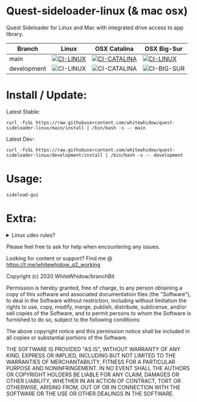 # Quest-sideloader-linux (& mac osx)
Quest Sideloader for Linux and Mac with integrated drive access to app library.

Branch | Linux | OSX Catalina | OSX Big-Sur
------------ | ------------- | ------------ | -------------
main | [![CI-LINUX](https://github.com/whitewhidow/quest-sideloader-linux/workflows/CI-LINUX/badge.svg?branch=main)](https://github.com/whitewhidow/quest-sideloader-linux/actions?query=workflow%3ACI-LINUX) | [![CI-CATALINA](https://github.com/whitewhidow/quest-sideloader-linux/workflows/CI-CATALINA/badge.svg?branch=main)](https://github.com/whitewhidow/quest-sideloader-linux/actions?query=workflow%3ACI-CATALINA-BARE) | [![CI-LINUX](https://github.com/whitewhidow/quest-sideloader-linux/workflows/CI-BIG-SUR/badge.svg?branch=main)](https://github.com/whitewhidow/quest-sideloader-linux/actions?query=workflow%3ACI-BIG-SUR)
development | ![CI-LINUX](https://github.com/whitewhidow/quest-sideloader-linux/workflows/CI-LINUX/badge.svg?branch=development) | ![CI-CATALINA](https://github.com/whitewhidow/quest-sideloader-linux/workflows/CI-CATALINE/badge.svg?branch=development) | ![CI-BIG-SUR](https://github.com/whitewhidow/quest-sideloader-linux/workflows/CI-BIG-SUR/badge.svg?branch=development)

<!--
<details>
<summary>Changelog (last update 01/11/2020)</summary>
  
```
UPDATE: 22/10/2020: Grapchical Browser added!
UPDATE: 22/10/2020: Support for sideloading content straight from a mounted drive!
UPDATE: 25/10/2020: Install script added, no more manual dependency installs required!
UPDATE: 26/10/2020: Integrated drive access to app library!
UPDATE: 27/10/2020: Streamlined (re)install process and better libs install for linux!
UPDATE: 29/10/2020: All inputs and choices now performed trough gui
UPDATE: 31/10/2020: Many OSX FIXES
UPDATE: 31/10/2020: Changed to zenity list instead of native dir-browser(was stupid slow on mac)
UPDATE: 01/11/2020: Mac osx install better error reporting
UPDATE: 01/11/2020: "Check for updates in drive" feature[BETA] Added
UPDATE: 03/11/2020: Gui now lists newest added items on top
UPDATE: 04/11/2020: Able to change device settings without sideloading

```
</details> 
-->
# Install / Update:
Latest Stable: 
```
curl -fsSL https://raw.githubusercontent.com/whitewhidow/quest-sideloader-linux/main/install | /bin/bash -s -- main
```
Latest Dev: 
```
curl -fsSL https://raw.githubusercontent.com/whitewhidow/quest-sideloader-linux/development/install | /bin/bash -s -- development
```



# Usage:
```
sideload-gui
```
# Extra:
<!--
<details>
<summary>NEW: "Check for updates in drive" feature [BETA]:</summary>

![example](extras/update1.png)

![example](extras/update2.png)

</details>  
<details>
<summary>General screenshots:</summary>

![example](extras/1.png)

![example](extras/2.png)

![example](extras/3.png)
</details>  
<details>
<summary>Username change and global 90hz support:</summary>

![example](extras/username.png)

![example](extras/hz.png)
</details>  

<details>
<summary>Support for "90HzCustomRes" Releases:</summary>

![example](extras/qu_found.png)

![example](extras/qu_hz.png)

![example](extras/qu_resolution.png)
</details>  
-->
<details>
<summary>Linux udev rules?</summary>

In case your distro need a special udev rule to allow permissions to the adb device:
```
sudo ./extras/udev.sh $USER
```
</details>  




Please feel free to ask for help when encountering any issues.

Looking for content or support? Find me @ https://t.me/whitewhidow_q2_working

 Copyright (c) 2020 WhiteWhidow/branchBit

 Permission is hereby granted, free of charge, to any person
 obtaining a copy of this software and associated documentation
 files (the "Software"), to deal in the Software without
 restriction, including without limitation the rights to use,
 copy, modify, merge, publish, distribute, sublicense, and/or sell
 copies of the Software, and to permit persons to whom the
 Software is furnished to do so, subject to the following
 conditions:

 The above copyright notice and this permission notice shall be
 included in all copies or substantial portions of the Software.

 THE SOFTWARE IS PROVIDED "AS IS", WITHOUT WARRANTY OF ANY KIND,
 EXPRESS OR IMPLIED, INCLUDING BUT NOT LIMITED TO THE WARRANTIES
 OF MERCHANTABILITY, FITNESS FOR A PARTICULAR PURPOSE AND
 NONINFRINGEMENT. IN NO EVENT SHALL THE AUTHORS OR COPYRIGHT
 HOLDERS BE LIABLE FOR ANY CLAIM, DAMAGES OR OTHER LIABILITY,
 WHETHER IN AN ACTION OF CONTRACT, TORT OR OTHERWISE, ARISING
 FROM, OUT OF OR IN CONNECTION WITH THE SOFTWARE OR THE USE OR
 OTHER DEALINGS IN THE SOFTWARE.
